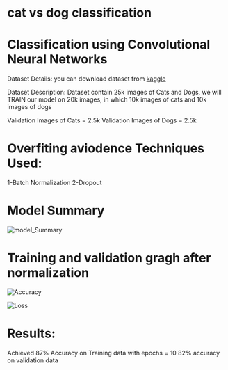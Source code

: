 # cat vs dog classification
# Classification using Convolutional Neural Networks
Dataset Details:
you can download dataset from [kaggle](https://www.kaggle.com/datasets/salader/dogs-vs-cats/data)

Dataset Description:
Dataset contain 25k images of Cats and Dogs, 
we will TRAIN our model on 20k images,
in which 10k images of cats and 10k images of dogs

Validation Images of Cats = 2.5k
Validation Images of Dogs = 2.5k

# Overfiting aviodence Techniques Used:
1-Batch Normalization
2-Dropout

# Model Summary 
![model_Summary](https://github.com/yashi2003/cat_vs_dog_classification/assets/111288929/45c79940-2f60-43d7-b2de-e11391e17d02)

# Training and validation gragh after normalization
![Accuracy](https://github.com/yashi2003/cat_vs_dog_classification/assets/111288929/6a170b36-961b-4e04-9c64-b5bd7f4de151)

![Loss](https://github.com/yashi2003/cat_vs_dog_classification/assets/111288929/61a0ac57-6ca4-439f-93e8-1c6587d44129)

# Results:
Achieved 87% Accuracy on Training data with epochs = 10
82% accuracy on validation data
